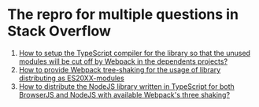 # The repro for multiple questions in Stack Overflow


1. [How to setup the TypeScript compiler for the library so that the unused modules will be cut off by Webpack in the 
   dependents projects?](https://stackoverflow.com/questions/68340624/how-to-setup-the-typescript-compiler-for-the-library-so-that-the-unused-modules)
2. [How to provide Webpack tree-shaking for the usage of library distributing as ES20XX-modules](https://stackoverflow.com/questions/69322424/how-to-provide-webpack-tree-shaking-for-the-usage-of-library-distributing-as-es2) 
3. [How to distribute the NodeJS library written in TypeScript for both BrowserJS and NodeJS with available Webpack's 
   three shaking?](https://stackoverflow.com/questions/69502804/how-to-distribute-the-nodejs-library-written-in-typescript-for-both-browserjs-an#69502804)
